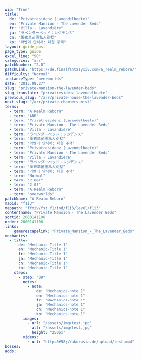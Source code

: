 ```yaml
---
wip: "True"
title:
  de: "Privatresidenz (Lavendelbeete)"
  en: "Private Mansion - The Lavender Beds"
  fr: "Villa - Lavandière"
  ja: "ラベンダーベッド：レジデンス"
  cn: "薰衣草苗圃私人别墅"
  ko: "라벤더 안식처: 대형 주택"
layout: guide_post
page_type: guide
excel_line: "50"
categories: "arr"
patchNumber: "2.0"
patchLink: "https://de.finalfantasyxiv.com/a_realm_reborn/"
difficulty: "Normal"
instanceType: "overworlds"
date: "2013.08.27"
slug: "private-mansion-the-lavender-beds"
slug_translate: "privatresidenz-lavendelbeete"
previous_slug: "/arr/private-house-the-lavender-beds"
next_slug: "/arr/private-chambers-mist"
terms:
  - term: "A Realm Reborn"
  - term: "ARR"
  - term: "Privatresidenz (Lavendelbeete)"
  - term: "Private Mansion - The Lavender Beds"
  - term: "Villa - Lavandière"
  - term: "ラベンダーベッド：レジデンス"
  - term: "薰衣草苗圃私人别墅"
  - term: "라벤더 안식처: 대형 주택"
  - term: "Privatresidenz (Lavendelbeete)"
  - term: "Private Mansion - The Lavender Beds"
  - term: "Villa - Lavandière"
  - term: "ラベンダーベッド：レジデンス"
  - term: "薰衣草苗圃私人别墅"
  - term: "라벤더 안식처: 대형 주택"
  - term: "Normal"
  - term: "2.00!"
  - term: "2.0!"
  - term: "A Realm Reborn"
  - term: "overworlds"
patchName: "A Realm Reborn"
mapid: "f1i3"
mappath: "ffxiv/fst_f1/ind/f1i3/level/f1i3"
contentname: "Private Mansion - The Lavender Beds"
sortid: 2000141108
order: 2000141108
links:
    gamerescapelink: "Private_Mansion_-_The_Lavender_Beds"
mechanics:
  - title:
      de: "Mechanic-Title 1"
      en: "Mechanic-Title 1"
      fr: "Mechanic-Title 1"
      ja: "Mechanic-Title 1"
      cn: "Mechanic-Title 1"
      ko: "Mechanic-Title 1"
    steps:
      - step: "09"
        notes:
          - note:
              de: "Mechanics-note 1"
              en: "Mechanics-note 1"
              fr: "Mechanics-note 1"
              ja: "Mechanics-note 1"
              cn: "Mechanics-note 1"
              ko: "Mechanics-note 1"
        images:
          - url: "/assets/img/test.jpg"
            alt: "/assets/img/test.jpg"
            height: "250px"
        videos:
          - url: "https&#58;//akurosia.de/upload/test.mp4"
bosses:
adds:
---
```

